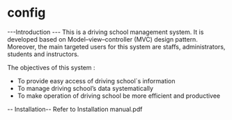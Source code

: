 # config

---Introduction --- 
This is a driving school management system. It is developed based on Model–view–controller (MVC) design pattern. Moreover, the main  targeted users for this system are staffs, administrators, students and instructors. 

The objectives of this system : 
- To provide easy access of driving school`s information 
- To manage driving school’s data systematically 
- To make operation of driving school be more efficient and productivee 


-- Installation-- 
Refer to Installation manual.pdf
